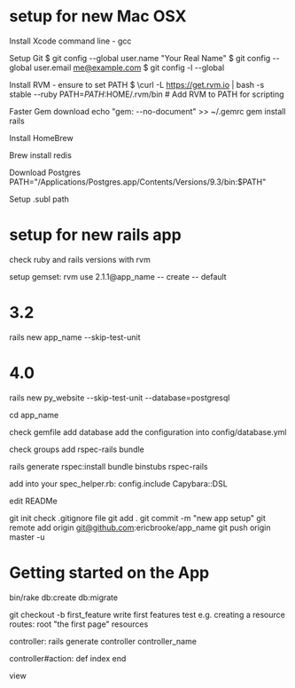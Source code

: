 setup for new Mac OSX
=====

Install Xcode command line - gcc

Setup Git
$ git config --global user.name "Your Real Name"
$ git config --global user.email me@example.com
$ git config -l --global

Install RVM - ensure to set PATH
$ \curl -L https://get.rvm.io | bash -s stable --ruby
PATH=$PATH:$HOME/.rvm/bin # Add RVM to PATH for scripting

Faster Gem download
echo "gem: --no-document" >> ~/.gemrc
gem install rails

Install HomeBrew

Brew install redis

Download Postgres
PATH="/Applications/Postgres.app/Contents/Versions/9.3/bin:$PATH" 

Setup .subl path

setup for new rails app
=====
check ruby and rails versions with rvm

setup gemset:
rvm use 2.1.1@app_name -- create -- default

# 3.2
rails new app_name --skip-test-unit

# 4.0
rails new py_website --skip-test-unit --database=postgresql

cd app_name

check gemfile add database
add the configuration into config/database.yml

check groups
add rspec-rails
bundle

rails generate rspec:install
bundle binstubs rspec-rails

add into your spec_helper.rb:
config.include Capybara::DSL

edit READMe

git init
check .gitignore file
git add .
git commit -m "new app setup"
git remote add origin git@github.com:ericbrooke/app_name
git push origin master -u


Getting started on the App
======
bin/rake db:create db:migrate

git checkout -b first_feature
write first features test e.g. creating a resource
routes:
root "the first page"
resources

controller:
rails generate controller controller_name

controller#action:
def index
end

view

